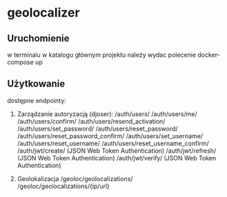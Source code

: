 # geolocalizer

Uruchomienie
--------------
w terminalu w katalogu głównym projektu należy wydac polecenie
docker-compose up

Użytkowanie
--------------
dostępne endpointy:
 
 1) Zarządzanie autoryzacją (djoser):
      /auth/users/
      /auth/users/me/
      /auth/users/confirm/
      /auth/users/resend_activation/
      /auth/users/set_password/
      /auth/users/reset_password/
      /auth/users/reset_password_confirm/
      /auth/users/set_username/
      /auth/users/reset_username/
      /auth/users/reset_username_confirm/
      /auth/jwt/create/ (JSON Web Token Authentication)
      /auth/jwt/refresh/ (JSON Web Token Authentication)
      /auth/jwt/verify/ (JSON Web Token Authentication)
    
  2) Geolokalizacja
      /geoloc/geolocalizations/
      /geoloc/geolocalizations/{ip/url}
